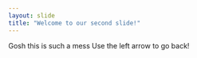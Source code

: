```yaml
---
layout: slide
title: "Welcome to our second slide!"
---
```

Gosh this is such a mess
Use the left arrow to go back!
